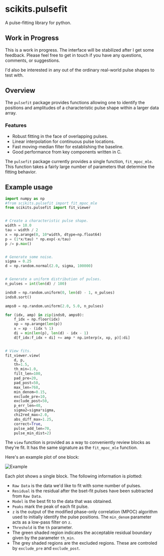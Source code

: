 scikits.pulsefit
================

A pulse-fitting library for python. 

## Work in Progress

This is a work in progress. The interface will be stabilized after I
get some feedback. Please feel free to get in touch if you have any
questions, comments, or suggestions. 

I'd also be interested in any out of the ordinary real-world pulse
shapes to test with. 

## Overview

The `pulsefit` package provides functions allowing one to identify the
positions and amplitudes of a characteristic pulse shape within a
larger data array.       

### Features

* Robust fitting in the face of overlapping pulses. 
* Linear interpolation for continuous pulse locations. 
* Fast moving-median filter for establishing the baseline. 
* Good performance from key components written in C. 

The `pulsefit` package currently provides a single function,
`fit_mpoc_mle`. This function takes a fairly large number of
parameters that determine the fitting behavior. 

## Example usage

```Python
import numpy as np
#from scikits.pulsefit import fit_mpoc_mle
from scikits.pulsefit import fit_viewer


# Create a characteristic pulse shape. 
width = 10.0
tau = width / 2
x = np.arange(0, 10*width, dtype=np.float64)
p = (1*x/tau) * np.exp(-x/tau)
p /= p.max()


# Generate some noise.
sigma = 0.25
d = np.random.normal(2.0, sigma, 100000)


# Generate a uniform distribution of pulses. 
n_pulses = int(len(d) / 100)

inds0 = np.random.uniform(0, len(d) - 1, n_pulses)
inds0.sort()

amps0 = np.random.uniform(2.0, 5.0, n_pulses)

for (idx, amp) in zip(inds0, amps0):
    f_idx = np.floor(idx)
    xp = np.arange(len(p))
    x = xp - (idx % 1)
    di = min(len(p), len(d) - idx - 1)
    d[f_idx:f_idx + di] += amp * np.interp(x, xp, p)[:di]


# View fits. 
fit_viewer.view(
    d, p, 
    th=1.5,
    th_min=1.0, 
    filt_len=100, 
    pad_pre=20, 
    pad_post=50, 
    max_len=768, 
    min_denom=0.15, 
    exclude_pre=10, 
    exclude_post=50, 
    p_err_len=40, 
    sigma2=sigma*sigma, 
    chi2red_max=2.0, 
    abs_diff_max=1.25,
    correct=True, 
    pulse_add_len=70, 
    pulse_min_dist=2)
```

The `view` function is provided as a way to conveniently review blocks
as they're fit. It has the same signature as the `fit_mpoc_mle`
function.

Here's an example plot of one block:

![Example](https://raw.githubusercontent.com/johnnylee/scikits.pulsefit/master/example/example.png)

Each plot shows a single block. The following information is plotted: 

* `Raw Data` is the data we'd like to fit with some number of pulses.
* `Residual` is the residual after the bset-fit pulses have been
  subtracted from `Raw Data`. 
* `Model` is the best fit to the data that was obtained. 
* `Peaks` mark the peak of each fit pulse. 
* `z` is the output of the modified phase-only correlation (MPOC)
  algorithm used to initially identify the pulse positions. The
  `min_denom` parameter acts as a low-pass filter on `z`.
* `Threshold` is the `th` parameter. 
* The green shaded region indicates the acceptable residual boundary
  given by the parameter `th_min`.
* The grey shaded regions are the excluded regions. These are
  controled by `exclude_pre` and `exclude_post`.

